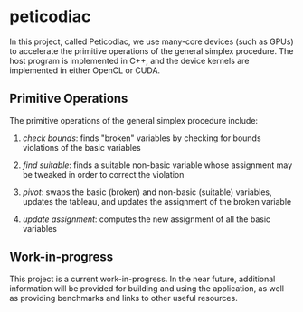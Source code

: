# peticodiac

In this project, called Peticodiac, we use many-core devices (such as GPUs) to accelerate the primitive operations of the general simplex procedure. The host program is implemented in C++, and the device kernels are implemented in either OpenCL or CUDA.

## Primitive Operations
The primitive operations of the general simplex procedure include:

1. *check bounds*: finds "broken" variables by checking for bounds violations of the basic variables
 
2. *find suitable*: finds a suitable non-basic variable whose assignment may be tweaked in order to correct the violation
 
3. *pivot*: swaps the basic (broken) and non-basic (suitable) variables, updates the tableau, and updates the assignment of the broken variable

4. *update assignment*: computes the new assignment of all the basic variables

## Work-in-progress

This project is a current work-in-progress. In the near future, additional information will be provided for building and using the application, as well as providing benchmarks and links to other useful resources.
